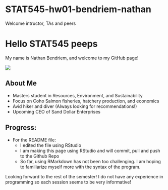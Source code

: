 # STAT545-hw01-bendriem-nathan

Welcome intructor, TAs and peers


# Hello STAT545 peeps
My name is Nathan Bendriem, and welcome to my GitHub page!

![](https://media.giphy.com/media/3i7zenReaUuI0/giphy.gif)

## About Me
- Masters student in Resources, Environment, and Sustainability
- Focus on Coho Salmon fisheries, hatchery production, and economics
- Avid hiker and diver (Always looking for recommendations!)
- Upcoming CEO of Sand Dollar Enterprises


## Progress:

- For the README file:
    + I edited the file using RStudio
    + I am making this page using RStudio and will commit, pull and push to the Github Repo
    + So far, using RMarkdown has not been too challenging.  I am hoping to familiarize myself more with the syntax of the program.
  
Looking forward to the rest of the semester!  I do not have any experience in programming so each session seems to be very informative!